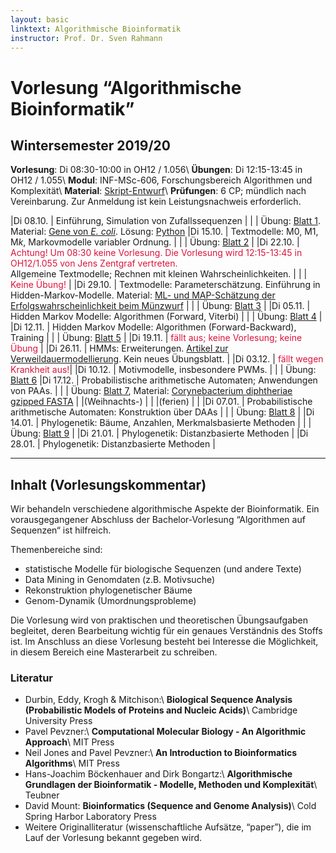 ```yaml
---
layout: basic
linktext: Algorithmische Bioinformatik
instructor: Prof. Dr. Sven Rahmann
---
```


# Vorlesung “Algorithmische Bioinformatik”

## Wintersemester 2019/20

**Vorlesung**: Di 08:30-10:00 in OH12 / 1.056\\
**Übungen**:   Di 12:15-13:45 in OH12 / 1.055\\
**Modul**:     INF-MSc-606, Forschungsbereich Algorithmen und Komplexität\\
**Material**:  [Skript-Entwurf](abi19/skript.pdf)\\
**Prüfungen**: 6 CP; mündlich nach Vereinbarung. Zur Anmeldung ist kein Leistungsnachweis erforderlich.

|Di 08.10. | Einführung, Simulation von Zufallssequenzen |
|          | Übung: [Blatt 1](abi19/blatt01.pdf). Material: [Gene von *E. coli*](abi19/ecoli_K12_MG1655_genes.fa).  Lösung: [Python](abi19/uebung1.py)
|Di 15.10. | Textmodelle: M0, M1, M*k*, Markovmodelle variabler Ordnung. |
|          | Übung: [Blatt 2](abi19/blatt02.pdf) | 
|Di 22.10. | <font color="crimson">Achtung! Um 08:30 keine Vorlesung. Die Vorlesung wird 12:15-13:45 in OH12/1.055 von Jens Zentgraf vertreten.</font><br/>Allgemeine Textmodelle; Rechnen mit kleinen Wahrscheinlichkeiten. |
|          | <font color="crimson">Keine Übung!</font> |
|Di 29.10. |  Textmodelle: Parameterschätzung. Einführung in Hidden-Markov-Modelle. Material: [ML- und MAP-Schätzung der Erfolgswahrscheinlichkeit beim Münzwurf](http://www.mi.fu-berlin.de/wiki/pub/ABI/Genomics12/MLvsMAP.pdf) |
|          |  Übung: [Blatt 3](abi19/blatt03.pdf) |
|Di 05.11. |  Hidden Markov Modelle: Algorithmen (Forward, Viterbi) |
|          |  Übung: [Blatt 4](abi19/blatt04.pdf) |
|Di 12.11. |  Hidden Markov Modelle: Algorithmen (Forward-Backward), Training |
|          |  Übung: [Blatt 5](abi19/blatt05.pdf) |
|Di 19.11. |  <font color="crimson">fällt aus; keine Vorlesung; keine Übung</font> |
|Di 26.11. |  HMMs: Erweiterungen. [Artikel zur Verweildauermodellierung](https://link.springer.com/content/pdf/10.1007%2F11851561_3.pdf). Kein neues Übungsblatt. |
|Di 03.12. |  <font color="crimson">fällt wegen Krankheit aus!</font>|
|Di 10.12. |  Motivmodelle, insbesondere PWMs. |
|          |  Übung: [Blatt 6](abi19/blatt06.pdf)
|Di 17.12. |  Probabilistische arithmetische Automaten; Anwendungen von PAAs. |
|          |  Übung: [Blatt 7](abi19/blatt07.pdf), Material: [Corynebacterium diphtheriae gzipped FASTA](abi19/material07/c_diphtheriae.fa.gz) |
|(Weihnachts-)  |  |
|(ferien)       |  |
|Di 07.01. |  Probabilistische arithmetische Automaten: Konstruktion über DAAs |
|          |  Übung: [Blatt 8](abi19/blatt08.pdf) |
|Di 14.01. |  Phylogenetik: Bäume, Anzahlen, Merkmalsbasierte Methoden |
|          |  Übung: [Blatt 9](abi19/blatt09.pdf) |
|Di 21.01. |  Phylogenetik: Distanzbasierte Methoden |
|Di 28.01. |  Phylogenetik: Distanzbasierte Methoden |


---

## Inhalt (Vorlesungskommentar)

Wir behandeln verschiedene algorithmische Aspekte der Bioinformatik.
Ein vorausgegangener Abschluss der Bachelor-Vorlesung “Algorithmen auf Sequenzen“ ist hilfreich.

Themenbereiche sind:

*    statistische Modelle für biologische Sequenzen (und andere Texte)
*    Data Mining in Genomdaten (z.B. Motivsuche)
*    Rekonstruktion phylogenetischer Bäume
*    Genom-Dynamik (Umordnungsprobleme)

Die Vorlesung wird von praktischen und theoretischen Übungsaufgaben begleitet, deren Bearbeitung wichtig für ein genaues Verständnis des Stoffs ist.
Im Anschluss an diese Vorlesung besteht bei Interesse die Möglichkeit, in diesem Bereich eine Masterarbeit zu schreiben.

### Literatur

* Durbin, Eddy, Krogh & Mitchison:\\
  **Biological Sequence Analysis (Probabilistic Models of Proteins and Nucleic Acids)**\\
  Cambridge University Press
* Pavel Pevzner:\\
  **Computational Molecular Biology - An Algorithmic Approach**\\
  MIT Press
* Neil Jones and Pavel Pevzner:\\
  **An Introduction to Bioinformatics Algorithms**\\
   MIT Press
* Hans-Joachim Böckenhauer and Dirk Bongartz:\\
  **Algorithmische Grundlagen der Bioinformatik - Modelle, Methoden und Komplexität**\\
  Teubner
* David Mount:
  **Bioinformatics (Sequence and Genome Analysis)**\\
  Cold Spring Harbor Laboratory Press
* Weitere Originalliteratur (wissenschaftliche Aufsätze, “paper”), die im Lauf der Vorlesung bekannt gegeben wird.
